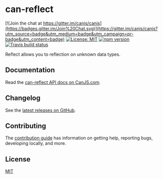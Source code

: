 # can-reflect

[![Join the chat at https://gitter.im/canjs/canjs](https://badges.gitter.im/Join%20Chat.svg)](https://gitter.im/canjs/canjs?utm_source=badge&utm_medium=badge&utm_campaign=pr-badge&utm_content=badge)
[![License: MIT](https://img.shields.io/badge/License-MIT-blue.svg)](https://github.com/canjs/can-reflect/blob/master/LICENSE.md)
[![npm version](https://badge.fury.io/js/can-reflect.svg)](https://www.npmjs.com/package/can-reflect)
[![Travis build status](https://travis-ci.org/canjs/can-reflect.svg?branch=master)](https://travis-ci.org/canjs/can-reflect)

Reflect allows you to reflection on unknown data types.

## Documentation

Read the [can-reflect API docs on CanJS.com](https://canjs.com/doc/can-reflect.html).

## Changelog

See the [latest releases on GitHub](https://github.com/canjs/can-reflect/releases).

## Contributing

The [contribution guide](https://github.com/canjs/can-reflect/blob/master/CONTRIBUTING.md) has information on getting help, reporting bugs, developing locally, and more.

## License

[MIT](https://github.com/canjs/can-reflect/blob/master/LICENSE.md)

